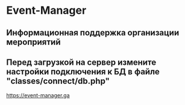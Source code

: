 # Event-Manager
Информационная поддержка организации мероприятий
------------------------------------------------
Перед загрузкой на сервер измените настройки подключения к БД в файле "classes/connect/db.php"
------------------------------------------------
https://event-manager.ga
